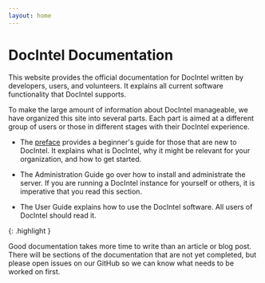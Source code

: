 ```yaml
---
layout: home
---
```


# DocIntel Documentation

This website provides the official documentation for DocIntel written by
developers, users, and volunteers. It explains all current software
functionality that DocIntel supports.

To make the large amount of information about DocIntel manageable, we have
organized this site into several parts. Each part is aimed at a different group
of users or those in different stages with their DocIntel experience.

* The [preface](/docs/preface/) provides a beginner's guide for those that are
  new to DocIntel. It explains what is DocIntel, why it might be relevant for
  your organization, and how to get started.

* The Administration Guide go over how to install and administrate the server.
  If you are running a DocIntel instance for yourself or others, it is
  imperative that you read this section.

* The User Guide explains how to use the DocIntel software. All users of
  DocIntel should read it.

{: .highlight } 

Good documentation takes more time to write than an article or blog post. There
will be sections of the documentation that are not yet completed, but please
open issues on our GitHub so we can know what needs to be worked on first.
